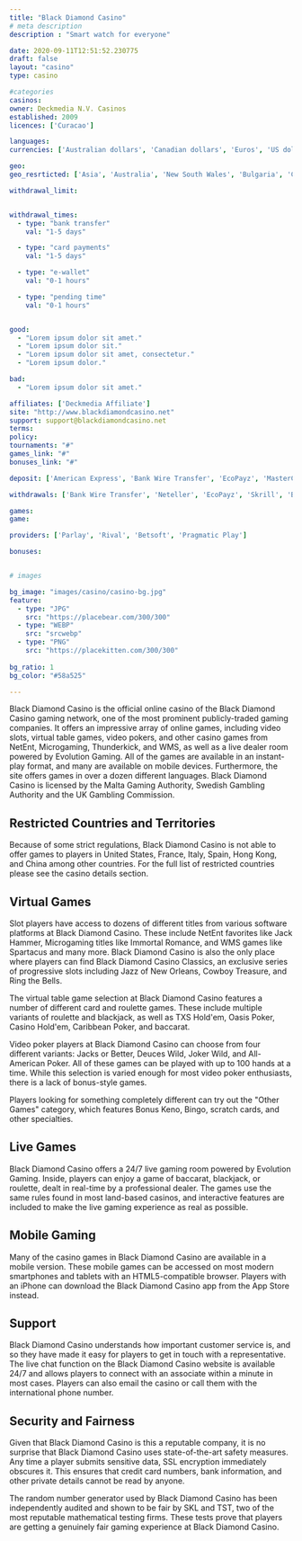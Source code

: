 ```yaml
---
title: "Black Diamond Casino"
# meta description
description : "Smart watch for everyone"

date: 2020-09-11T12:51:52.230775
draft: false
layout: "casino" 
type: casino

#categories
casinos: 
owner: Deckmedia N.V. Casinos
established: 2009
licences: ['Curacao']

languages: 
currencies: ['Australian dollars', 'Canadian dollars', 'Euros', 'US dollars', 'South African Rand']

geo: 
geo_resrticted: ['Asia', 'Australia', 'New South Wales', 'Bulgaria', 'Canada', 'Costa Rica', 'Germany', 'Schleswig-Holstein', 'Israel', 'Italy', 'Netherlands', 'Poland', 'Puerto Rico', 'Romania', 'Russia', 'Spain', 'Sweden', 'Switzerland', 'Ukraine', 'United Kingdom', 'United States', 'Alabama', 'Alaska', 'American Samoa', 'Arizona', 'Arkansas', 'California', 'Colorado', 'Connecticut', 'Delaware', 'District of Columbia', 'Florida', 'Georgia(US)', 'Guam', 'Hawaii', 'Idaho', 'Illinois', 'Indiana', 'Iowa', 'Kansas', 'Kentucky', 'Louisiana', 'Maine', 'Maryland', 'Massachusetts', 'Michigan', 'Minnesota', 'Mississippi', 'Missouri', 'Montana', 'Nebraska', 'Nevada', 'New Hampshire', 'New Jersey', 'New Mexico', 'New York', 'North Carolina', 'North Dakota', 'Northern Mariana Islands', 'Ohio', 'Oklahoma', 'Oregon', 'Pennsylvania', 'Rhode Island', 'South Carolina', 'South Dakota', 'Tennessee', 'Texas', 'U.S. Virgin Islands', 'Utah', 'Vermont', 'Virginia', 'Washington', 'West Virginia', 'Wisconsin', 'Wyoming']

withdrawal_limit:


withdrawal_times:
  - type: "bank transfer"
    val: "1-5 days"

  - type: "card payments"
    val: "1-5 days"

  - type: "e-wallet"
    val: "0-1 hours"

  - type: "pending time"
    val: "0-1 hours"


good:
  - "Lorem ipsum dolor sit amet."
  - "Lorem ipsum dolor sit."
  - "Lorem ipsum dolor sit amet, consectetur."
  - "Lorem ipsum dolor."

bad:
  - "Lorem ipsum dolor sit amet."

affiliates: ['Deckmedia Affiliate']
site: "http://www.blackdiamondcasino.net"
support: support@blackdiamondcasino.net
terms:
policy:
tournaments: "#"
games_link: "#"
bonuses_link: "#"

deposit: ['American Express', 'Bank Wire Transfer', 'EcoPayz', 'MasterCard', 'Money Transfer', 'Neteller', 'Paysafe Card', 'Visa', 'Entropay', 'iDEAL', 'POLi', 'QIWI', 'Skrill', 'Bitcoin', 'WebMoney']

withdrawals: ['Bank Wire Transfer', 'Neteller', 'EcoPayz', 'Skrill', 'Bitcoin', 'Paper Check', 'Ethereum']

games: 
game:

providers: ['Parlay', 'Rival', 'Betsoft', 'Pragmatic Play']

bonuses:


# images

bg_image: "images/casino/casino-bg.jpg"  
feature:
  - type: "JPG" 
    src: "https://placebear.com/300/300"
  - type: "WEBP"
    src: "srcwebp"
  - type: "PNG"
    src: "https://placekitten.com/300/300"  
 
bg_ratio: 1 
bg_color: "#58a525"  

---
```


Black Diamond Casino is the official online casino of the Black Diamond Casino gaming network, one of the most prominent publicly-traded gaming companies. It offers an impressive array of online games, including video slots, virtual table games, video pokers, and other casino games from NetEnt, Microgaming, Thunderkick, and WMS, as well as a live dealer room powered by Evolution Gaming. All of the games are available in an instant-play format, and many are available on mobile devices. Furthermore, the site offers games in over a dozen different languages. Black Diamond Casino is licensed by the Malta Gaming Authority, Swedish Gambling Authority and the UK Gambling Commission.

## Restricted Countries and Territories
Because of some strict regulations, Black Diamond Casino is not able to offer games to players in United States, France, Italy, Spain, Hong Kong, and China among other countries. For the full list of restricted countries please see the casino details section.

## Virtual Games
Slot players have access to dozens of different titles from various software platforms at Black Diamond Casino. These include NetEnt favorites like Jack Hammer, Microgaming titles like Immortal Romance, and WMS games like Spartacus and many more. Black Diamond Casino is also the only place where players can find Black Diamond Casino Classics, an exclusive series of progressive slots including Jazz of New Orleans, Cowboy Treasure, and Ring the Bells.

The virtual table game selection at Black Diamond Casino features a number of different card and roulette games. These include multiple variants of roulette and blackjack, as well as TXS Hold'em, Oasis Poker, Casino Hold'em, Caribbean Poker, and baccarat.

Video poker players at Black Diamond Casino can choose from four different variants: Jacks or Better, Deuces Wild, Joker Wild, and All-American Poker. All of these games can be played with up to 100 hands at a time. While this selection is varied enough for most video poker enthusiasts, there is a lack of bonus-style games.

Players looking for something completely different can try out the "Other Games" category, which features Bonus Keno, Bingo, scratch cards, and other specialties.

## Live Games
Black Diamond Casino offers a 24/7 live gaming room powered by Evolution Gaming. Inside, players can enjoy a game of baccarat, blackjack, or roulette, dealt in real-time by a professional dealer. The games use the same rules found in most land-based casinos, and interactive features are included to make the live gaming experience as real as possible.

## Mobile Gaming
Many of the casino games in Black Diamond Casino are available in a mobile version. These mobile games can be accessed on most modern smartphones and tablets with an HTML5-compatible browser. Players with an iPhone can download the Black Diamond Casino app from the App Store instead.

## Support
Black Diamond Casino understands how important customer service is, and so they have made it easy for players to get in touch with a representative. The live chat function on the Black Diamond Casino website is available 24/7 and allows players to connect with an associate within a minute in most cases. Players can also email the casino or call them with the international phone number.

## Security and Fairness
Given that Black Diamond Casino is this a reputable company, it is no surprise that Black Diamond Casino uses state-of-the-art safety measures. Any time a player submits sensitive data, SSL encryption immediately obscures it. This ensures that credit card numbers, bank information, and other private details cannot be read by anyone.

The random number generator used by Black Diamond Casino has been independently audited and shown to be fair by SKL and TST, two of the most reputable mathematical testing firms. These tests prove that players are getting a genuinely fair gaming experience at Black Diamond Casino.